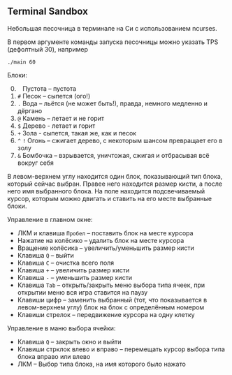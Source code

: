 ## Terminal Sandbox

Небольшая песочница в терминале на Си с использованием ncurses.

В первом аргументе команды запуска песочницы можно указать TPS (дефолтный 30), например
```
./main 60
```

Блоки:

0. ` ` Пустота – пустота
1. `#` Песок – сыпется (ого!)
2. `.` Вода – льётся (не может быть!), правда, немного медленно и дёргано
3. `@` Камень – летает и не горит
4. `$` Дерево - летает и горит
5. `+` Зола - сыпется, такая же, как и песок
6. `^` `!` Огонь – сжигает дерево, с некоторым шансом превращает его в золу
7. `&` Бомбочка – взрывается, уничтожая, сжигая и отбрасывая всё вокруг себя

В левом-верхнем углу находится один блок, показывающий тип блока, который сейчас выбран. Правее него находится размер кисти,
а после него имя выбранного блока.
На поле находится подсвечиваемый курсор, которым можно двигать и ставить на его месте выбранные блоки.

Управление в главном окне:
* ЛКМ и клавиша `Пробел` – поставить блок на месте курсора
* Нажатие на колёсико – удалить блок на месте курсора
* Вращение колёсика – увеличить/уменьшить размер кисти
* Клавиша `Q` – выйти
* Клавиша `C` – очистка всего поля
* Клавиша `+` – увеличить размер кисти
* Клавиша `-` – уменьшить размер кисти
* Клавиша `Tab` – открыть/закрыть меню выбора типа ячеек, при открытии меню вся игра ставится на паузу
* Клавиши цифр – заменить выбранный (тот, что показывается в левом-верхнем углу) блок на блок с определённым номером
* Клавиши стрелок – передвижение курсора на одну клетку

Управление в маню выбора ячейки:
* Клавиша `Q` – закрыть окно и выйти
* Клавиши стрклок влево и вправо – перемещать курсор выбора типа блока вправо или влево
* ЛКМ – Выбор типа блока, на имя которого было нажато